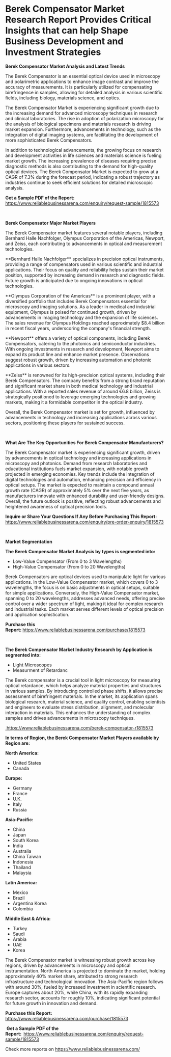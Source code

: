 <p><h1>Berek Compensator Market Research Report Provides Critical Insights that can help Shape Business Development and Investment Strategies</h1></p><p><strong>Berek Compensator Market Analysis and Latest Trends</strong></p>
<p><p>The Berek Compensator is an essential optical device used in microscopy and polarimetric applications to enhance image contrast and improve the accuracy of measurements. It is particularly utilized for compensating birefringence in samples, allowing for detailed analysis in various scientific fields, including biology, materials science, and optics.</p><p>The Berek Compensator Market is experiencing significant growth due to the increasing demand for advanced microscopy techniques in research and clinical laboratories. The rise in adoption of polarization microscopy for the analysis of biological specimens and materials research is driving market expansion. Furthermore, advancements in technology, such as the integration of digital imaging systems, are facilitating the development of more sophisticated Berek Compensators.</p><p>In addition to technological advancements, the growing focus on research and development activities in life sciences and materials science is fueling market growth. The increasing prevalence of diseases requiring precise diagnostic methods is also contributing to the demand for high-quality optical devices. The Berek Compensator Market is expected to grow at a CAGR of 7.3% during the forecast period, indicating a robust trajectory as industries continue to seek efficient solutions for detailed microscopic analysis.</p></p>
<p><strong>Get a Sample PDF of the Report:&nbsp;</strong> <a href="https://www.reliablebusinessarena.com/enquiry/request-sample/1815573?utm_campaign=1871&utm_medium=2&utm_source=Github&utm_content=ia&utm_term=06042025&utm_id=berek-compensator">https://www.reliablebusinessarena.com/enquiry/request-sample/1815573</a></p>
<p>&nbsp;</p>
<p><strong>Berek Compensator Major Market Players</strong></p>
<p><p>The Berek Compensator market features several notable players, including Bernhard Halle Nachfolger, Olympus Corporation of the Americas, Newport, and Zeiss, each contributing to advancements in optical and measurement technologies.</p><p>**Bernhard Halle Nachfolger** specializes in precision optical instruments, providing a range of compensators used in various scientific and industrial applications. Their focus on quality and reliability helps sustain their market position, supported by increasing demand in research and diagnostic fields. Future growth is anticipated due to ongoing innovations in optical technologies.</p><p>**Olympus Corporation of the Americas** is a prominent player, with a diversified portfolio that includes Berek Compensators essential for microscopy and imaging solutions. As a leader in medical and industrial equipment, Olympus is poised for continued growth, driven by advancements in imaging technology and the expansion of life sciences. The sales revenue for Olympus Holdings reached approximately $8.4 billion in recent fiscal years, underscoring the company's financial strength.</p><p>**Newport** offers a variety of optical components, including Berek Compensators, catering to the photonics and semiconductor industries. With ongoing investments in research and development, Newport aims to expand its product line and enhance market presence. Observations suggest robust growth, driven by increasing automation and photonic applications in various sectors.</p><p>**Zeiss** is renowned for its high-precision optical systems, including their Berek Compensators. The company benefits from a strong brand reputation and significant market share in both medical technology and industrial applications. With a reported sales revenue of around €6.8 billion, Zeiss is strategically positioned to leverage emerging technologies and growing markets, making it a formidable competitor in the optical industry.</p><p>Overall, the Berek Compensator market is set for growth, influenced by advancements in technology and increasing applications across various sectors, positioning these players for sustained success.</p></p>
<p>&nbsp;</p>
<p><strong>What Are The Key Opportunities For Berek Compensator Manufacturers?</strong></p>
<p><p>The Berek Compensator market is experiencing significant growth, driven by advancements in optical technology and increasing applications in microscopy and photonics. Demand from research laboratories and educational institutions fuels market expansion, with notable growth projected in emerging economies. Key trends include the integration of digital technologies and automation, enhancing precision and efficiency in optical setups. The market is expected to maintain a compound annual growth rate (CAGR) of approximately 5% over the next five years, as manufacturers innovate with enhanced durability and user-friendly designs. Overall, the future outlook is positive, reflecting robust advancements and heightened awareness of optical precision tools.</p></p>
<p><strong>Inquire or Share Your Questions If Any Before Purchasing This Report:</strong> <a href="https://www.reliablebusinessarena.com/enquiry/pre-order-enquiry/1815573?utm_campaign=1871&utm_medium=2&utm_source=Github&utm_content=ia&utm_term=06042025&utm_id=berek-compensator">https://www.reliablebusinessarena.com/enquiry/pre-order-enquiry/1815573</a></p>
<p>&nbsp;</p>
<p><strong>Market Segmentation</strong></p>
<p><strong>The Berek Compensator Market Analysis by types is segmented into:</strong></p>
<p><ul><li>Low-Value Compensator (From 0 to 3 Wavelengths)</li><li>High-Value Compensator (From 0 to 20 Wavelengths)</li></ul></p>
<p><p>Berek Compensators are optical devices used to manipulate light for various applications. In the Low-Value Compensator market, which covers 0 to 3 wavelengths, the focus is on basic adjustments in optical setups, suitable for simple applications. Conversely, the High-Value Compensator market, spanning 0 to 20 wavelengths, addresses advanced needs, offering precise control over a wider spectrum of light, making it ideal for complex research and industrial tasks. Each market serves different levels of optical precision and application sophistication.</p></p>
<p><strong>Purchase this Report:&nbsp;</strong><a href="https://www.reliablebusinessarena.com/purchase/1815573?utm_campaign=1871&utm_medium=2&utm_source=Github&utm_content=ia&utm_term=06042025&utm_id=berek-compensator">https://www.reliablebusinessarena.com/purchase/1815573</a></p>
<p>&nbsp;</p>
<p><strong>The Berek Compensator Market Industry Research by Application is segmented into:</strong></p>
<p><ul><li>Light Microscopes</li><li>Measurment of Retardanc</li></ul></p>
<p><p>The Berek compensator is a crucial tool in light microscopy for measuring optical retardance, which helps analyze material properties and structures in various samples. By introducing controlled phase shifts, it allows precise assessment of birefringent materials. In the market, its application spans biological research, material science, and quality control, enabling scientists and engineers to evaluate stress distribution, alignment, and molecular interaction in materials. This enhances the understanding of complex samples and drives advancements in microscopy techniques.</p></p>
<p><a href="https://www.reliablebusinessarena.com/berek-compensator-r1815573?utm_campaign=1871&utm_medium=2&utm_source=Github&utm_content=ia&utm_term=06042025&utm_id=berek-compensator">&nbsp;https://www.reliablebusinessarena.com/berek-compensator-r1815573</a></p>
<p><strong>In terms of Region, the Berek Compensator Market Players available by Region are:</strong></p>
<p>
    <p> <strong> North America: </strong>
        <ul>
            <li>United States</li>
            <li>Canada</li>
        </ul>
        </p> 
    <p> <strong> Europe: </strong>
        <ul>
            <li>Germany</li>
            <li>France</li>
            <li>U.K.</li>
            <li>Italy</li>
            <li>Russia</li>
        </ul>
        </p> 
    <p> <strong> Asia-Pacific: </strong>
        <ul>
            <li>China</li>
            <li>Japan</li>
            <li>South Korea</li>
            <li>India</li>
            <li>Australia</li>
            <li>China Taiwan</li>
            <li>Indonesia</li>
            <li>Thailand</li>
            <li>Malaysia</li>
        </ul>
        </p> 
    <p> <strong> Latin America: </strong>
        <ul>
            <li>Mexico</li>
            <li>Brazil</li>
            <li>Argentina Korea</li>
            <li>Colombia</li>
        </ul>
        </p> 
    <p> <strong> Middle East & Africa: </strong>
        <ul>
            <li>Turkey</li>
            <li>Saudi</li>
            <li>Arabia</li>
            <li>UAE</li>
            <li>Korea</li>
        </ul>
    </p>
    </p>
<p><p>The Berek Compensator market is witnessing robust growth across key regions, driven by advancements in microscopy and optical instrumentation. North America is projected to dominate the market, holding approximately 40% market share, attributed to strong research infrastructure and technological innovation. The Asia-Pacific region follows with around 30%, fueled by increased investment in scientific research. Europe captures about 20%, while China, with its rapidly expanding research sector, accounts for roughly 10%, indicating significant potential for future growth in innovation and demand.</p></p>
<p><strong>Purchase this Report: </strong><a href="https://www.reliablebusinessarena.com/purchase/1815573?utm_campaign=1871&utm_medium=2&utm_source=Github&utm_content=ia&utm_term=06042025&utm_id=berek-compensator">https://www.reliablebusinessarena.com/purchase/1815573</a></p>
<p>&nbsp;<strong>Get a Sample PDF of the Report:&nbsp;&nbsp;</strong><a href="https://www.reliablebusinessarena.com/enquiry/request-sample/1815573?utm_campaign=1871&utm_medium=2&utm_source=Github&utm_content=ia&utm_term=06042025&utm_id=berek-compensator">https://www.reliablebusinessarena.com/enquiry/request-sample/1815573</a></p>
<p><strong></strong></p>
<p>Check more reports on <a href="https://www.reliablebusinessarena.com/?utm_campaign=1871&utm_medium=2&utm_source=Github&utm_content=ia&utm_term=06042025&utm_id=berek-compensator">https://www.reliablebusinessarena.com/</a></p>